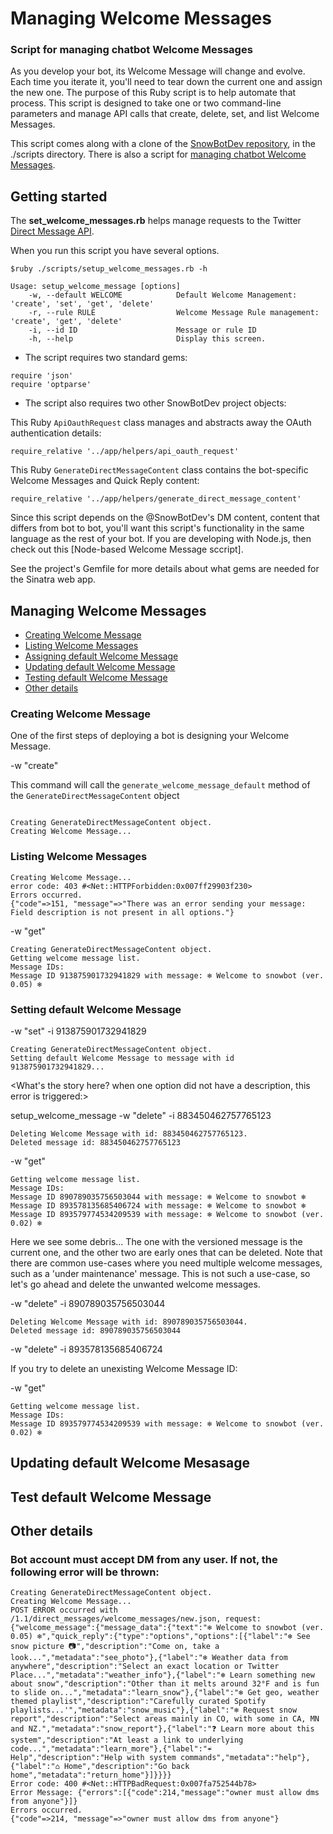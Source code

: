 # Managing Welcome Messages
### Script for managing chatbot Welcome Messages

As you develop your bot, its Welcome Message will change and evolve. Each time you iterate it, you'll need to tear down the current one and assign the new one. The purpose of this Ruby script is to help automate that process. This script is designed to take one or two command-line parameters and manage API calls that create, delete, set, and list Welcome Messages. 

This script comes along with a clone of the [SnowBotDev repository](https://github.com/jimmoffitt/SnowBotDev), in the ./scripts directory. There is also a script for [managing chatbot Welcome Messages]().

## Getting started

The **set_welcome_messages.rb** helps manage requests to the Twitter [Direct Message API](https://developer.twitter.com/en/docs/direct-messages/beta-features). 

When you run this script you have several options. 
 
```$ruby ./scripts/setup_welcome_messages.rb -h```

```
Usage: setup_welcome_message [options]
    -w, --default WELCOME            Default Welcome Management: 'create', 'set', 'get', 'delete'
    -r, --rule RULE                  Welcome Message Rule management: 'create', 'get', 'delete'
    -i, --id ID                      Message or rule ID
    -h, --help                       Display this screen.
```

+ The script requires two standard gems:

```
require 'json'
require 'optparse'
```

+ The script also requires two other SnowBotDev project objects:


This Ruby ```ApiOauthRequest``` class manages and abstracts away the OAuth authentication details:

```
require_relative '../app/helpers/api_oauth_request'
```

This Ruby ```GenerateDirectMessageContent``` class contains the bot-specific Welcome Messages and Quick Reply content: 

```
require_relative '../app/helpers/generate_direct_message_content'
```

Since this script depends on the @SnowBotDev's DM content, content that differs from bot to bot, you'll want this script's functionality in the same language as the rest of your bot. If you are developing with Node.js, then check out this [Node-based Welcome Message sccript].

See the project's Gemfile for more details about what gems are needed for the Sinatra web app. 


## Managing Welcome Messages

* [Creating Welcome Message](#creating)
* [Listing Welcome Messages](#listing)
* [Assigning default Welcome Message](#setting)
* [Updating default Welcome Message](#updating)
* [Testing default Welcome Message](#testing)
* [Other details](#details)

### Creating Welcome Message <a id="creating" class="tall">&nbsp;</a>

One of the first steps of deploying a bot is designing your Welcome Message. 

-w "create"

This command will call the ```generate_welcome_message_default``` method of the ```GenerateDirectMessageContent``` object

```

Creating GenerateDirectMessageContent object.
Creating Welcome Message...
```

### Listing Welcome Messages <a id="listing" class="tall">&nbsp;</a>

```
Creating Welcome Message...
error code: 403 #<Net::HTTPForbidden:0x007ff29903f230>
Errors occurred.
{"code"=>151, "message"=>"There was an error sending your message: Field description is not present in all options."}
```

-w "get"

```
Creating GenerateDirectMessageContent object.
Getting welcome message list.
Message IDs: 
Message ID 913875901732941829 with message: ❄ Welcome to snowbot (ver. 0.05) ❄ 
```

### Setting default Welcome Message <a id="creating" class="tall">&nbsp;</a>

-w "set" -i 913875901732941829

```
Creating GenerateDirectMessageContent object.
Setting default Welcome Message to message with id 913875901732941829...

```

<What's the story here? when one option did not have a description, this error is triggered:>


setup_welcome_message -w "delete" -i 883450462757765123

```
Deleting Welcome Message with id: 883450462757765123.
Deleted message id: 883450462757765123
```

-w "get"

```
Getting welcome message list.
Message IDs: 
Message ID 890789035756503044 with message: ❄ Welcome to snowbot ❄ 
Message ID 893578135685406724 with message: ❄ Welcome to snowbot ❄ 
Message ID 893579774534209539 with message: ❄ Welcome to snowbot (ver. 0.02) ❄ 
```

Here we see some debris... The one with the versioned message is the current one, and the other two are early ones that can be deleted. Note that there are common use-cases where you need multiple welcome messages, such as a 'under maintenance' message. This is not such a use-case, so let's go ahead and delete the unwanted welcome messages.

-w "delete" -i 890789035756503044

```
Deleting Welcome Message with id: 890789035756503044.
Deleted message id: 890789035756503044
```
-w "delete" -i 893578135685406724

If you try to delete an unexisting Welcome Message ID: 

-w "get"

```
Getting welcome message list.
Message IDs: 
Message ID 893579774534209539 with message: ❄ Welcome to snowbot (ver. 0.02) ❄ 
```
## Updating default Welcome Mesasage <a id="updating" class="tall">&nbsp;</a> 


## Test default Welcome Message <a id="testing" class="tall">&nbsp;</a> 


## Other details <a id="details" class="tall">&nbsp;</a> 

### Bot account must accept DM from any user. If not, the following error will be thrown:

```
Creating GenerateDirectMessageContent object.
Creating Welcome Message...
POST ERROR occurred with /1.1/direct_messages/welcome_messages/new.json, request: {"welcome_message":{"message_data":{"text":"❄ Welcome to snowbot (ver. 0.05) ❄","quick_reply":{"type":"options","options":[{"label":"❄ See snow picture 📷","description":"Come on, take a look...","metadata":"see_photo"},{"label":"❄ Weather data from anywhere","description":"Select an exact location or Twitter Place...","metadata":"weather_info"},{"label":"❄ Learn something new about snow","description":"Other than it melts around 32°F and is fun to slide on...","metadata":"learn_snow"},{"label":"❄ Get geo, weather themed playlist","description":"Carefully curated Spotify playlists...'","metadata":"snow_music"},{"label":"❄ Request snow report","description":"Select areas mainly in CO, with some in CA, MN and NZ.","metadata":"snow_report"},{"label":"❓ Learn more about this system","description":"At least a link to underlying code...","metadata":"learn_more"},{"label":"☔ Help","description":"Help with system commands","metadata":"help"},{"label":"⌂ Home","description":"Go back home","metadata":"return_home"}]}}}} 
Error code: 400 #<Net::HTTPBadRequest:0x007fa752544b78>
Error Message: {"errors":[{"code":214,"message":"owner must allow dms from anyone"}]}
Errors occurred.
{"code"=>214, "message"=>"owner must allow dms from anyone"}
```

